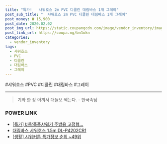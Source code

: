 ```yaml
--- 
title: "특가!   샤워호스 2m PVC 디클린 대림바스 1개 그레이" 
post_sub_title: "  샤워호스 2m PVC 디클린 대림바스 1개 그레이" 
post_money: ₩ 15,900 
post_date: 2020.02.02 
post_img_url: https://static.coupangcdn.com/image/vendor_inventory/images/2019/03/20/16/6/17409770-8e7d-4f7a-bbe6-6df51d5ae885.jpg 
post_link_url: https://coupa.ng/bn1okn 
categories: 
  - vendor_inventory 
tags: 
  - 샤워호스 
  - PVC 
  - 디클린 
  - 대림바스 
  - 그레이 
--- 
```

  #샤워호스 #PVC #디클린 #대림바스 #그레이 
<hr> 

> 기와 한 장 아껴서 대들보 썩는다. - 한국속담 


### POWER LINK

* <a href="https://blog.naver.com/santokki14/221789646561" target="_blank">[특가] 바람폭풍샤워기 주방용 고정형...</a>
* <a href="https://blog.naver.com/fasyy4321/221794432778" target="_blank">대림바스 샤워호스 1.5m DL-P4202CR1</a>
* <a href="https://blog.naver.com/sakai111/221778824645" target="_blank"> [생활] 샤워커튼 특가정보 순위 ~49위</a>
